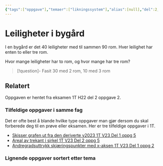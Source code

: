 ```yaml
---
{"tags":["oppgave"],"temaer":["likningssystem"],"alias":[null],"del":2,"oppgave":2,"fag":"1t","eksamen":"h22","dg-publish":true,"title":"Leiligheter i bygård","date":"2023-05-31","modified":"2023-05-31","permalink":"/leiligheter-i-bygard/","dgPassFrontmatter":true}
---
```



# Leiligheter i bygård
I en bygård er det 40 leiligheter med til sammen 90 rom. Hver leilighet har enten to eller tre rom.

Hvor mange leiligheter har to rom, og hvor mange har tre rom?

>[!question]- Fasit
>30 med 2 rom, 10 med 3 rom

## Relatert
<p><span>Oppgaven er hentet fra eksamen 1T H22 del 2 oppgave 2.</span></p><h3><span>Tilfeldige oppgaver i samme fag</span></h3><p><span>Det er ofte best å blande hvilke type oppgaver man gjør dersom du skal forberede deg til en prøve eller eksamen. Her er tre tilfeldige oppgaver i 1T.</span></p><div><ul class="dataview list-view-ul"><li><span><a data-tooltip-position="top" aria-label="Skisser grafen ut fra den deriverte v2023.md" data-href="Skisser grafen ut fra den deriverte v2023.md" href="Skisser grafen ut fra den deriverte v2023.md" class="internal-link" target="_blank" rel="noopener">Skisser grafen ut fra den deriverte v2023 1T V23 Del 1 oppg 5</a></span></li><li><span><a data-tooltip-position="top" aria-label="Areal av trekant i sirkel.md" data-href="Areal av trekant i sirkel.md" href="Areal av trekant i sirkel.md" class="internal-link" target="_blank" rel="noopener">Areal av trekant i sirkel 1T V23 Del 2 oppg 5</a></span></li><li><span><a data-tooltip-position="top" aria-label="Andregradsuttrykk skjæringspunkter med x-aksen.md" data-href="Andregradsuttrykk skjæringspunkter med x-aksen.md" href="Andregradsuttrykk skjæringspunkter med x-aksen.md" class="internal-link" target="_blank" rel="noopener">Andregradsuttrykk skjæringspunkter med x-aksen 1T V23 Del 1 oppg 2</a></span></li></ul></div><h3><span>Lignende oppgaver sortert etter tema</span></h3>
